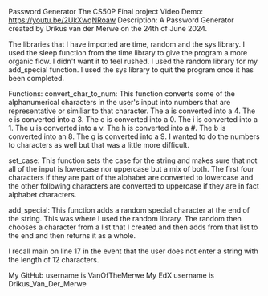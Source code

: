 Password Generator
The CS50P Final project
Video Demo: https://youtu.be/2UkXwqNRoaw
Description:
A Password Generator created by Drikus van der Merwe on the 24th of June 2024.

The libraries that I have imported are time, random and the sys library.
I used the sleep function from the time library to give the program a more organic flow. I didn't want it to feel rushed.
I used the random library for my add_special function.
I used the sys library to quit the program once it has been completed.

Functions:
convert_char_to_num:
This function converts some of the alphanumerical characters in the user's input into numbers that are representative or similiar to that character.
The a is converted into a 4.
The e is converted into a 3.
The o is converted into a 0.
The i is converted into a 1.
The u is converted into a v.
The h is converted into a #.
The b is converted into an 8.
The g is converted into a 9.
I wanted to do the numbers to characters as well but that was a little more difficult.

set_case:
This function sets the case for the string and makes sure that not all of the input is lowercase nor uppercase but a mix of both.
The first four characters if they are part of the alphabet are converted to lowercase and the other following characters are converted to uppercase if they are in fact alphabet characters.

add_special:
This function adds a random special character at the end of the string. This was where I used the random library. The random then chooses a character from a list that I created and then adds from that list to the end and then returns it as a whole.

I recall main on line 17 in the event that the user does not enter a string with the length of 12 characters.

My GitHub username is VanOfTheMerwe
My EdX username is Drikus_Van_Der_Merwe

